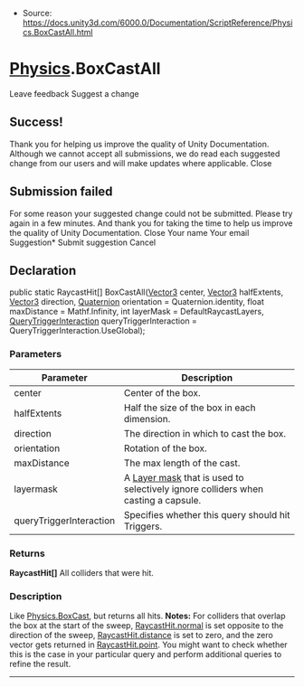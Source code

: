 * Source: https://docs.unity3d.com/6000.0/Documentation/ScriptReference/Physics.BoxCastAll.html

#  [Physics](https://docs.unity3d.com/6000.0/Documentation/ScriptReference/Physics.html).BoxCastAll
Leave feedback
Suggest a change
## Success!
Thank you for helping us improve the quality of Unity Documentation. Although we cannot accept all submissions, we do read each suggested change from our users and will make updates where applicable.
Close
## Submission failed
For some reason your suggested change could not be submitted. Please <a>try again</a> in a few minutes. And thank you for taking the time to help us improve the quality of Unity Documentation.
Close
Your name Your email Suggestion* Submit suggestion
Cancel
## Declaration
public static RaycastHit[] BoxCastAll([Vector3](https://docs.unity3d.com/6000.0/Documentation/ScriptReference/Vector3.html) center, [Vector3](https://docs.unity3d.com/6000.0/Documentation/ScriptReference/Vector3.html) halfExtents, [Vector3](https://docs.unity3d.com/6000.0/Documentation/ScriptReference/Vector3.html) direction, [Quaternion](https://docs.unity3d.com/6000.0/Documentation/ScriptReference/Quaternion.html) orientation = Quaternion.identity, float maxDistance = Mathf.Infinity, int layerMask = DefaultRaycastLayers, [QueryTriggerInteraction](https://docs.unity3d.com/6000.0/Documentation/ScriptReference/QueryTriggerInteraction.html) queryTriggerInteraction = QueryTriggerInteraction.UseGlobal); 
### Parameters
Parameter | Description  
---|---  
center | Center of the box.  
halfExtents | Half the size of the box in each dimension.  
direction | The direction in which to cast the box.  
orientation | Rotation of the box.  
maxDistance | The max length of the cast.  
layermask | A [Layer mask](https://docs.unity3d.com/6000.0/Documentation/Manual/Layers.html) that is used to selectively ignore colliders when casting a capsule.  
queryTriggerInteraction | Specifies whether this query should hit Triggers.  
### Returns
**RaycastHit[]** All colliders that were hit. 
### Description
Like [Physics.BoxCast](https://docs.unity3d.com/6000.0/Documentation/ScriptReference/Physics.BoxCast.html), but returns all hits.
**Notes:** For colliders that overlap the box at the start of the sweep, [RaycastHit.normal](https://docs.unity3d.com/6000.0/Documentation/ScriptReference/RaycastHit-normal.html) is set opposite to the direction of the sweep, [RaycastHit.distance](https://docs.unity3d.com/6000.0/Documentation/ScriptReference/RaycastHit-distance.html) is set to zero, and the zero vector gets returned in [RaycastHit.point](https://docs.unity3d.com/6000.0/Documentation/ScriptReference/RaycastHit-point.html). You might want to check whether this is the case in your particular query and perform additional queries to refine the result.
* * *
